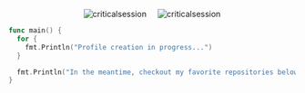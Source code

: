 <p align="Center"><img src="https://github-readme-stats.vercel.app/api/top-langs?username=criticalsession&show_icons=true&locale=en&layout=compact" alt="criticalsession" />&nbsp;&nbsp;&nbsp;&nbsp;&nbsp;<img src="https://github-readme-streak-stats.herokuapp.com/?user=criticalsession&" alt="criticalsession" /></p>

```go
func main() {
  for {
    fmt.Println("Profile creation in progress...")
  }

  fmt.Println("In the meantime, checkout my favorite repositories below.") // unreachable code detected
}
```

<!--
**criticalsession/CriticalSession** is a ✨ _special_ ✨ repository because its `README.md` (this file) appears on your GitHub profile.

Here are some ideas to get you started:

- 🔭 I’m currently working on ...
- 🌱 I’m currently learning ...
- 👯 I’m looking to collaborate on ...
- 🤔 I’m looking for help with ...
- 💬 Ask me about ...
- 📫 How to reach me: ...
- 😄 Pronouns: ...
- ⚡ Fun fact: ...
-->
